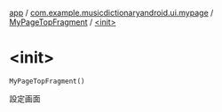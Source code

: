 [app](../../index.md) / [com.example.musicdictionaryandroid.ui.mypage](../index.md) / [MyPageTopFragment](index.md) / [&lt;init&gt;](./-init-.md)

# &lt;init&gt;

`MyPageTopFragment()`

設定画面

